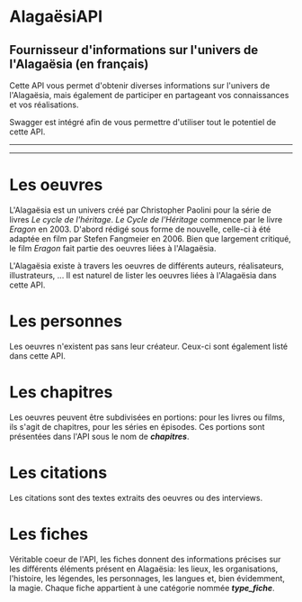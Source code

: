 # AlagaësiAPI
## Fournisseur d'informations sur l'univers de l'Alagaësia (en français)
Cette API vous permet d'obtenir diverses informations sur l'univers de l'Alagaësia, mais également de participer en partageant vos connaissances et vos réalisations.

Swagger est intégré afin de vous permettre d'utiliser tout le potentiel de cette API.
***
***
# Les oeuvres
L'Alagaësia est un univers créé par Christopher Paolini pour la série de livres *Le cycle de l'héritage*. *Le Cycle de l'Héritage* commence par le livre *Eragon* en 2003. D'abord rédigé sous forme de nouvelle, celle-ci à été adaptée en film par Stefen Fangmeier en 2006. Bien que largement critiqué, le film *Eragon* fait partie des oeuvres liées à l'Alagaësia.

L'Alagaësia existe à travers les oeuvres de différents auteurs, réalisateurs, illustrateurs, ... Il est naturel de lister les oeuvres liées à l'Alagaësia dans cette API.
# Les personnes
Les oeuvres n'existent pas sans leur créateur. Ceux-ci sont également listé dans cette API.
# Les chapitres
Les oeuvres peuvent être subdivisées en portions: pour les livres ou films, ils s'agit de chapitres, pour les séries en épisodes. Ces portions sont présentées dans l'API sous le nom de ***chapitres***.
# Les citations
Les citations sont des textes extraits des oeuvres ou des interviews.
# Les fiches
Véritable coeur de l'API, les fiches donnent des informations précises sur les différents éléments présent en Alagaësia: les lieux, les organisations, l'histoire, les légendes, les personnages, les langues et, bien évidemment, la magie. Chaque fiche appartient à une catégorie nommée ***type_fiche***.